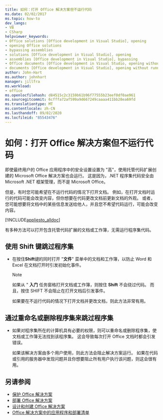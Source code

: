 ```yaml
---
title: 如何：打开 Office 解决方案但不运行代码
ms.date: 02/02/2017
ms.topic: how-to
dev_langs:
- VB
- CSharp
helpviewer_keywords:
- Office solutions [Office development in Visual Studio], opening
- opening Office solutions
- bypassing assemblies
- solutions [Office development in Visual Studio], opening
- assemblies [Office development in Visual Studio], bypassing
- Office documents [Office development in Visual Studio, opening without running code
- documents [Office development in Visual Studio], opening without running code
author: John-Hart
ms.author: johnhart
manager: jillfra
ms.workload:
- office
ms.openlocfilehash: d84515c2c3159b61b96f77555b23eef0df0ae961
ms.sourcegitcommit: 6cfffa72af599a9d667249caaaa411bb28ea69fd
ms.translationtype: MT
ms.contentlocale: zh-CN
ms.lasthandoff: 09/02/2020
ms.locfileid: "85543476"
---
```

# <a name="how-to-open-office-solutions-without-running-code"></a>如何：打开 Office 解决方案但不运行代码
  即使最终用户的 Office 应用程序中的安全设置设置为 "高"，使用托管代码扩展创建的 Microsoft Office 解决方案也会运行。 这是因为，.NET 程序集代码安全由 Microsoft .NET 框架管理，而不是 Microsoft Office。

 但是，有时您可能希望在不运行代码的情况下打开文档。 例如，在打开文档时运行的代码可能会改变内容，但你想要在代码更改文档前更新文档的外观。 或者，您可能想要将文档中的某些信息发送给他人，并且您不希望代码运行，可能会改变内容。

 [!INCLUDE[appliesto_alldoc](../vsto/includes/appliesto-alldoc-md.md)]

 有多种方法可以打开包含托管代码扩展的文档或工作簿，无需运行程序集代码。

## <a name="to-bypass-the-assembly-by-using-the-shift-key"></a>使用 Shift 键跳过程序集

- 在按住**Shift**键的同时打开 "**文件**" 菜单中的文档和工作簿，以防止 Word 和 Excel 在文档打开时引发初始化事件。

    > [!NOTE]
    > 如果从 " **入门** 任务窗格打开文档或工作簿，则按住 **Shift** 不会绕过代码。 而且，按住 SHIFT 不会阻止在打开文档后引发事件。

     如果要在不运行代码的情况下打开文档并更改文档，则此方法非常有用。

## <a name="to-bypass-an-assembly-by-renaming-or-removing-it"></a>通过重命名或删除程序集来跳过程序集

- 如果对程序集所在的计算机具有必要的权限，则可以重命名或删除程序集，使文档或工作簿无法找到该程序集。 这会导致每次打开 Office 文档时都会引发错误。

     如果该解决方案由多个用户使用，则此方法会阻止解决方案运行。 如果在代码或引用的服务器中发现问题并且你想要阻止所有用户执行该问题，则这会很有用。

## <a name="see-also"></a>另请参阅
- [保护 Office 解决方案](../vsto/securing-office-solutions.md)
- [部署 Office 解决方案](../vsto/deploying-an-office-solution.md)
- [设计和创建 Office 解决方案](../vsto/designing-and-creating-office-solutions.md)
- [Office 解决方案中的应用程序和部署清单](../vsto/application-and-deployment-manifests-in-office-solutions.md)

